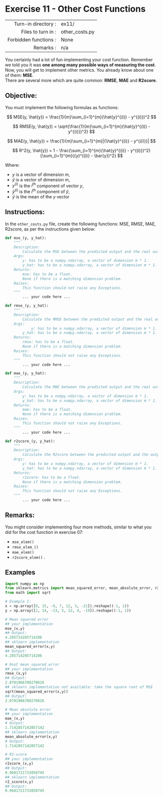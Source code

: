 # Exercise 11 - Other Cost Functions

|                         |                    |
| -----------------------:| ------------------ |
|   Turn-in directory :   |  ex11/             |
|   Files to turn in :    |  other_costs.py    |
|   Forbidden functions : |  None              |
|   Remarks :             |  n/a               |


You certainly had a lot of fun implementing your cost function. Remember we told you it was **one among many possible ways of measuring the cost**. Now, you will get to implement other metrics.  You already know about one of them: **MSE**.  
There are several more which are quite common: **RMSE**, **MAE** and **R2score**.  

## Objective:
You must implement the following formulas as functions:

$$
MSE(y, \hat{y}) = \frac{1}{m}\sum_{i=1}^{m}(\hat{y}^{(i)} - y^{(i)})^2
$$

$$
RMSE(y, \hat{y}) = \sqrt{\frac{1}{m}\sum_{i=1}^{m}(\hat{y}^{(i)} - y^{(i)})^2}
$$

$$
MAE(y, \hat{y}) = \frac{1}{m}\sum_{i=1}^{m}|{\hat{y}^{(i)} - y^{(i)}}|
$$

$$
R^2(y, \hat{y}) = 1 - \frac{\sum_{i=1}^{m}(\hat{y}^{(i)} - y^{(i)})^2}{\sum_{i=1}^{m}({y}^{(i)} - \bar{y})^2}
$$

Where:
- $y$ is a vector of dimension $m$,
- $\hat{y}$ is a vector of dimension $m$,
- $y^{(i)}$ is the $i^{th}$ component of vector $y$,
- $\hat{y}^{(i)}$ is the $i^{th}$ component of $\hat{y}$,
- $\bar{y}$ is the mean of the $y$ vector

## Instructions:
In the `other_costs.py` file, create the following functions: MSE, RMSE, MAE, R2score, as per the instructions given below:
```python
def mse_(y, y_hat):
	"""
	Description:
		Calculate the MSE between the predicted output and the real output.
	Args:
        y: has to be a numpy.ndarray, a vector of dimension m * 1.
        y_hat: has to be a numpy.ndarray, a vector of dimension m * 1.		
	Returns:
		mse: has to be a float.
		None if there is a matching dimension problem.
	Raises:
		This function should not raise any Exceptions.
	"""
		... your code here ...
```
```python
def rmse_(y, y_hat):
	"""
	Description:
		Calculate the RMSE between the predicted output and the real output.
	Args:
	        y: has to be a numpy.ndarray, a vector of dimension m * 1.
        y_hat: has to be a numpy.ndarray, a vector of dimension m * 1.		
	Returns:
		rmse: has to be a float.
		None if there is a matching dimension problem.
	Raises:
		This function should not raise any Exceptions.
	"""
		... your code here ...
```
```python
def mae_(y, y_hat):
	"""
	Description:
		Calculate the MAE between the predicted output and the real output.
	Args:
        y: has to be a numpy.ndarray, a vector of dimension m * 1.
        y_hat: has to be a numpy.ndarray, a vector of dimension m * 1.		
	Returns:
		mae: has to be a float.
		None if there is a matching dimension problem.
	Raises:
		This function should not raise any Exceptions.
	"""
		... your code here ...
```
```python
def r2score_(y, y_hat):
	"""
	Description:
		Calculate the R2score between the predicted output and the output.
	Args:
        y: has to be a numpy.ndarray, a vector of dimension m * 1.
        y_hat: has to be a numpy.ndarray, a vector of dimension m * 1.		
	Returns:
		r2score: has to be a float.
		None if there is a matching dimension problem.
	Raises:
		This function should not raise any Exceptions.
	"""
		... your code here ...
```
## Remarks:
You might consider implementing four more methods, similar to what you did for the cost function in exercise 07:
-  `mse_elem()`
-  `rmse_elem_()`
-  `mae_elem()`
-  `r2score_elem()` .


## Examples
```python
import numpy as np
from sklearn.metrics import mean_squared_error, mean_absolute_error, r2_score
from math import sqrt

# Example 1:
x = np.array([0, 15, -9, 7, 12, 3, -21]).reshape((-1, 1))
y = np.array([2, 14, -13, 5, 12, 4, -19]).reshape((-1, 1))

# Mean squared error
## your implementation
mse_(x,y)
## Output:
4.285714285714286
## sklearn implementation
mean_squared_error(x,y)
## Output:
4.285714285714286

# Root mean squared error
## your implementation
rmse_(x,y)
## Output:
2.0701966780270626
## sklearn implementation not available: take the square root of MSE
sqrt(mean_squared_error(x,y))
## Output:
2.0701966780270626

# Mean absolute error
## your implementation
mae_(x,y)
# Output:
1.7142857142857142
## sklearn implementation
mean_absolute_error(x,y)
# Output:
1.7142857142857142

# R2-score
## your implementation
r2score_(x,y)
## Output:
0.9681721733858745
## sklearn implementation
r2_score(x,y)
## Output:
0.9681721733858745
```
